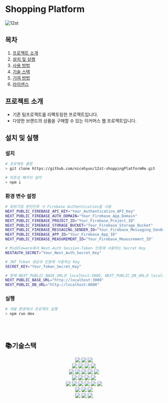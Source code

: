 # Shopping Platform

![12st](https://github.com/nicehyun/12st-shoppingPlatformRe/assets/85052351/5fb5b2d6-b0a9-4dbd-aded-9e75a31c248f)

## 목차

1. [프로젝트 소개](#프로젝트-소개)
2. [설치 및 실행](#설치-및-실행)
3. [사용 방법](#사용-방법)
4. [기술 스택](#기술-스택)
5. [기여 방법](#기여-방법)
6. [라이센스](#라이센스)

## 프로젝트 소개
- 기존 팀프로젝트를 리팩토링한 프로젝트입니다.
- 다양한 브랜드의 상품을 구매할 수 있는 이커머스 웹 프로젝트입니다.

## 설치 및 실행

### 설치
```bash
# 프로젝트 클론
> git clone https://github.com/nicehyun/12st-shoppingPlatformRe.git

# 의존성 패키지 설치
> npm i
```

### 환경 변수 설정
```bash
# 회원가입 본인인증 시 Firebase Authentication을 사용
NEXT_PUBLIC_FIREBASE_API_KEY="Your_Authentication_API_Key"
NEXT_PUBLIC_FIREBASE_AUTH_DOMAIN="Your_Firebase_App_Domain"
NEXT_PUBLIC_FIREBASE_PROJECT_ID="Your_Firebase_Project_ID"
NEXT_PUBLIC_FIREBASE_STORAGE_BUCKET="Your_Firebase_Storage_Bucket"
NEXT_PUBLIC_FIREBASE_MESSAGING_SENDER_ID="Your_Firebase_Messaging_Sender_ID"
NEXT_PUBLIC_FIREBASE_APP_ID="Your_Firebase_App_ID"
NEXT_PUBLIC_FIREBASE_MEASUREMENT_ID="Your_Firebase_Measurement_ID"

# Middleware에서 Next-Auth Session-Token 인증에 사용하는 Secret Key
NEXTAUTH_SECRET="Your_Next_Auth_Secret_Key"

# JWT Token 생성과 인증에 사용하는 Key
SECRET_KEY="Your_Token_Secret_Key"

# 현재 NEXT_PUBLIC_BASE_URL은 localhost:3000, NEXT_PUBLIC_DB_URL은 localhost:8080 사용 중입니다.
NEXT_PUBLIC_BASE_URL="http://localhost:3000"
NEXT_PUBLIC_DB_URL="http://localhost:8080"
```

### 실행
```bash
# 개발 환경에서 프로젝트 실행
> npm run dev
```
</br></br>

## 📚기술스택
<div align=center> 
  <img src="https://img.shields.io/badge/nextjs-000000?style=for-the-badge&logo=nextdotjs&logoColor=white"> 
  <img src="https://img.shields.io/badge/c++-00599C?style=for-the-badge&logo=c%2B%2B&logoColor=white">
  <img src="https://img.shields.io/badge/python-3776AB?style=for-the-badge&logo=python&logoColor=white"> 
  <br>
  
  <img src="https://img.shields.io/badge/html5-E34F26?style=for-the-badge&logo=html5&logoColor=white"> 
  <img src="https://img.shields.io/badge/css-1572B6?style=for-the-badge&logo=css3&logoColor=white"> 
  <img src="https://img.shields.io/badge/javascript-F7DF1E?style=for-the-badge&logo=javascript&logoColor=black"> 
  <img src="https://img.shields.io/badge/jquery-0769AD?style=for-the-badge&logo=jquery&logoColor=white">
  <br>
  
  <img src="https://img.shields.io/badge/oracle-F80000?style=for-the-badge&logo=oracle&logoColor=white"> 
  <img src="https://img.shields.io/badge/mysql-4479A1?style=for-the-badge&logo=mysql&logoColor=white"> 
  <img src="https://img.shields.io/badge/mariaDB-003545?style=for-the-badge&logo=mariaDB&logoColor=white"> 
  <img src="https://img.shields.io/badge/mongoDB-47A248?style=for-the-badge&logo=MongoDB&logoColor=white">
  <img src="https://img.shields.io/badge/firebase-FFCA28?style=for-the-badge&logo=firebase&logoColor=white">
  <br>
  
  <img src="https://img.shields.io/badge/react-61DAFB?style=for-the-badge&logo=react&logoColor=black"> 
  <img src="https://img.shields.io/badge/vue.js-4FC08D?style=for-the-badge&logo=vue.js&logoColor=white"> 
  <img src="https://img.shields.io/badge/angular.js-DD0031?style=for-the-badge&logo=angularjs&logoColor=white">
  <img src="https://img.shields.io/badge/node.js-339933?style=for-the-badge&logo=Node.js&logoColor=white">
  <br>
  
  <img src="https://img.shields.io/badge/spring-6DB33F?style=for-the-badge&logo=spring&logoColor=white"> 
  <img src="https://img.shields.io/badge/express-000000?style=for-the-badge&logo=express&logoColor=white">
  <img src="https://img.shields.io/badge/django-092E20?style=for-the-badge&logo=django&logoColor=white">
  <img src="https://img.shields.io/badge/flask-000000?style=for-the-badge&logo=flask&logoColor=white">
  <img src="https://img.shields.io/badge/flutter-02569B?style=for-the-badge&logo=flutter&logoColor=white">
  
  <img src="https://img.shields.io/badge/bootstrap-7952B3?style=for-the-badge&logo=bootstrap&logoColor=white">
  <br>

  <img src="https://img.shields.io/badge/linux-FCC624?style=for-the-badge&logo=linux&logoColor=black"> 
  <img src="https://img.shields.io/badge/amazonaws-232F3E?style=for-the-badge&logo=amazonaws&logoColor=white"> 
  <img src="https://img.shields.io/badge/apache tomcat-F8DC75?style=for-the-badge&logo=apachetomcat&logoColor=white">
  <br>
  
  <img src="https://img.shields.io/badge/github-181717?style=for-the-badge&logo=github&logoColor=white">
  <img src="https://img.shields.io/badge/git-F05032?style=for-the-badge&logo=git&logoColor=white">
  <img src="https://img.shields.io/badge/fontawesome-339AF0?style=for-the-badge&logo=fontawesome&logoColor=white">
  <br>
</div>




